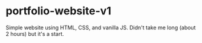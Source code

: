 # portfolio-website-v1
Simple website using HTML, CSS, and vanilla JS. Didn't take me long (about 2 hours) but it's a start.
